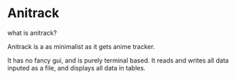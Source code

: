 # Anitrack
what is anitrack?

Anitrack is a as minimalist as it gets anime tracker.

It has no fancy gui, and is purely terminal based. It reads and writes all data inputed as a file, and displays all data in tables.
